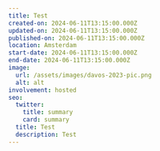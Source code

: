 ```yaml
---
title: Test
created-on: 2024-06-11T13:15:00.000Z
updated-on: 2024-06-11T13:15:00.000Z
published-on: 2024-06-11T13:15:00.000Z
location: Amsterdam
start-date: 2024-06-11T13:15:00.000Z
end-date: 2024-06-11T13:15:00.000Z
image:
  url: /assets/images/davos-2023-pic.png
  alt: alt
involvement: hosted
seo:
  twitter:
    title: summary
    card: summary
  title: Test
  description: Test
---
```


